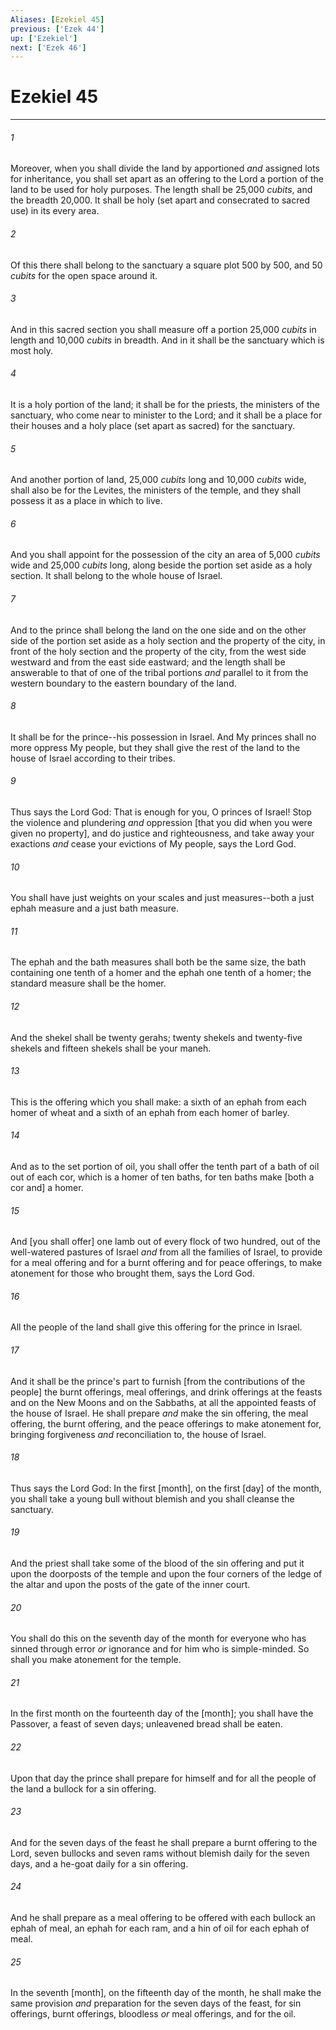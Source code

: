 ```yaml
---
Aliases: [Ezekiel 45]
previous: ['Ezek 44']
up: ['Ezekiel']
next: ['Ezek 46']
---
```

# Ezekiel 45

***














###### 1 






Moreover, when you shall divide the land by apportioned _and_ assigned lots for inheritance, you shall set apart as an offering to the Lord a portion of the land to be used for holy purposes. The length shall be 25,000 _cubits_, and the breadth 20,000. It shall be holy (set apart and consecrated to sacred use) in its every area. 













###### 2 






Of this there shall belong to the sanctuary a square plot 500 by 500, and 50 _cubits_ for the open space around it. 













###### 3 






And in this sacred section you shall measure off a portion 25,000 _cubits_ in length and 10,000 _cubits_ in breadth. And in it shall be the sanctuary which is most holy. 













###### 4 






It is a holy portion of the land; it shall be for the priests, the ministers of the sanctuary, who come near to minister to the Lord; and it shall be a place for their houses and a holy place (set apart as sacred) for the sanctuary. 













###### 5 






And another portion of land, 25,000 _cubits_ long and 10,000 _cubits_ wide, shall also be for the Levites, the ministers of the temple, and they shall possess it as a place in which to live. 













###### 6 






And you shall appoint for the possession of the city an area of 5,000 _cubits_ wide and 25,000 _cubits_ long, along beside the portion set aside as a holy section. It shall belong to the whole house of Israel. 













###### 7 






And to the prince shall belong the land on the one side and on the other side of the portion set aside as a holy section and the property of the city, in front of the holy section and the property of the city, from the west side westward and from the east side eastward; and the length shall be answerable to that of one of the tribal portions _and_ parallel to it from the western boundary to the eastern boundary of the land. 













###### 8 






It shall be for the prince--his possession in Israel. And My princes shall no more oppress My people, but they shall give the rest of the land to the house of Israel according to their tribes. 













###### 9 






Thus says the Lord God: That is enough for you, O princes of Israel! Stop the violence and plundering _and_ oppression [that you did when you were given no property], and do justice and righteousness, and take away your exactions _and_ cease your evictions of My people, says the Lord God. 













###### 10 






You shall have just weights on your scales and just measures--both a just ephah measure and a just bath measure. 













###### 11 






The ephah and the bath measures shall both be the same size, the bath containing one tenth of a homer and the ephah one tenth of a homer; the standard measure shall be the homer. 













###### 12 






And the shekel shall be twenty gerahs; twenty shekels and twenty-five shekels and fifteen shekels shall be your maneh. 













###### 13 






This is the offering which you shall make: a sixth of an ephah from each homer of wheat and a sixth of an ephah from each homer of barley. 













###### 14 






And as to the set portion of oil, you shall offer the tenth part of a bath of oil out of each cor, which is a homer of ten baths, for ten baths make [both a cor and] a homer. 













###### 15 






And [you shall offer] one lamb out of every flock of two hundred, out of the well-watered pastures of Israel _and_ from all the families of Israel, to provide for a meal offering and for a burnt offering and for peace offerings, to make atonement for those who brought them, says the Lord God. 













###### 16 






All the people of the land shall give this offering for the prince in Israel. 













###### 17 






And it shall be the prince's part to furnish [from the contributions of the people] the burnt offerings, meal offerings, and drink offerings at the feasts and on the New Moons and on the Sabbaths, at all the appointed feasts of the house of Israel. He shall prepare _and_ make the sin offering, the meal offering, the burnt offering, and the peace offerings to make atonement for, bringing forgiveness _and_ reconciliation to, the house of Israel. 













###### 18 






Thus says the Lord God: In the first [month], on the first [day] of the month, you shall take a young bull without blemish and you shall cleanse the sanctuary. 













###### 19 






And the priest shall take some of the blood of the sin offering and put it upon the doorposts of the temple and upon the four corners of the ledge of the altar and upon the posts of the gate of the inner court. 













###### 20 






You shall do this on the seventh day of the month for everyone who has sinned through error _or_ ignorance and for him who is simple-minded. So shall you make atonement for the temple. 













###### 21 






In the first month on the fourteenth day of the [month]; you shall have the Passover, a feast of seven days; unleavened bread shall be eaten. 













###### 22 






Upon that day the prince shall prepare for himself and for all the people of the land a bullock for a sin offering. 













###### 23 






And for the seven days of the feast he shall prepare a burnt offering to the Lord, seven bullocks and seven rams without blemish daily for the seven days, and a he-goat daily for a sin offering. 













###### 24 






And he shall prepare as a meal offering to be offered with each bullock an ephah of meal, an ephah for each ram, and a hin of oil for each ephah of meal. 













###### 25 






In the seventh [month], on the fifteenth day of the month, he shall make the same provision _and_ preparation for the seven days of the feast, for sin offerings, burnt offerings, bloodless _or_ meal offerings, and for the oil.
